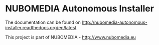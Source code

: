 # NUBOMEDIA Autonomous Installer

The documentation can be found on http://nubomedia-autonomous-installer.readthedocs.org/en/latest
  
  
This project is part of NUBOMEDIA - http://www.nubomedia.eu
